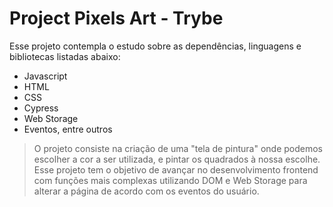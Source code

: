 # Project Pixels Art - Trybe

Esse projeto contempla o estudo sobre as dependências, linguagens e bibliotecas listadas abaixo:

- Javascript
- HTML
- CSS
- Cypress
- Web Storage
- Eventos, entre outros

> O projeto consiste na criação de uma "tela de pintura" onde podemos escolher a cor a ser utilizada, e pintar os quadrados à nossa escolhe. Esse projeto tem o objetivo de avançar no desenvolvimento frontend com funções mais complexas utilizando DOM e Web Storage para alterar a página de acordo com os eventos do usuário.

